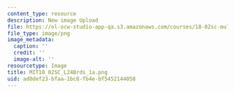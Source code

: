 ```yaml
---
content_type: resource
description: New image Upload
file: https://ol-ocw-studio-app-qa.s3.amazonaws.com/courses/18-02sc-multivariable-calculus-fall-2010/ad0def23bfaa1bc8fb4ebf5452144058_MIT18_02SC_L24Brds_1a.png
file_type: image/png
image_metadata:
  caption: ''
  credit: ''
  image-alt: ''
resourcetype: Image
title: MIT18_02SC_L24Brds_1a.png
uid: ad0def23-bfaa-1bc8-fb4e-bf5452144058
---
```

